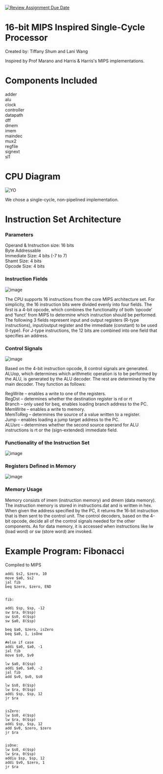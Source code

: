[![Review Assignment Due Date](https://classroom.github.com/assets/deadline-readme-button-24ddc0f5d75046c5622901739e7c5dd533143b0c8e959d652212380cedb1ea36.svg)](https://classroom.github.com/a/pelSJLGu)
# 16-bit MIPS Inspired Single-Cycle Processor

Created by: Tiffany Shum and Lani Wang

Inspired by Prof Marano and Harris & Harris's MIPS implementations.

# Components Included

adder    
alu    
clock    
controller    
datapath    
dff    
dmem    
imem    
maindec    
mux2    
regfile    
signext    
sl1    

# CPU Diagram

![YO](https://github.com/cooper-union-ece-251-marano/final-project-ece-251-spring-2024-teams-check-in-depressed/assets/112588802/a9e58c3d-66bc-4fc4-b648-a1a811f39b73)

We chose a single-cycle, non-pipelined implementation.

# Instruction Set Architecture

### Parameters

Operand & Instruction size: 16 bits    
Byte Addressable  
Immediate Size: 4 bits (-7 to 7)  
Shamt Size: 4 bits  
Opcode Size: 4 bits  

### Instruction Fields
![image](https://github.com/cooper-union-ece-251-marano/final-project-ece-251-spring-2024-teams-check-in-depressed/assets/112588802/d59c6c4c-1201-4ab5-9c82-6a7d03d4acb3)

The CPU supports 16 instructions from the core MIPS architecture set. For simplicity, the 16 instruction bits were divided evenly into four fields. The first is a 4-bit opcode, which combines the functionality of both ‘opcode’ and ‘funct’ from MIPS to determine which instruction should be performed. The following 3 fields represent input and output registers (R-type instructions), input/output register and the immediate (constant) to be used (I-type). For J-type instructions, the 12 bits are combined into one field that specifies an address. 

### Control Signals
![image](https://github.com/cooper-union-ece-251-marano/final-project-ece-251-spring-2024-teams-check-in-depressed/assets/112588802/923dd88c-9517-49b6-8b1c-97e46a853cd2)

Based on the 4-bit instruction opcode, 8 control signals are generated. ALUop, which determines which arithmetic operation is to be performed by the ALU, is generated by the ALU decoder. The rest are determined by the main decoder. They function as follows:

RegWrite – enables a write to one of the registers.  
RegDst – determines whether the destination register is rd or rt    
Branch – only used for beq, enables loading branch address to the PC.    
MemWrite – enables a write to memory.    
MemToReg – determines the source of a value written to a register.    
Jump – enables loading a jump target address to the PC.    
ALUsrc – determines whether the second source operand for ALU instructions is rt or the (sign-extended) immediate field.    

### Functionality of the Instruction Set
![image](https://github.com/cooper-union-ece-251-marano/final-project-ece-251-spring-2024-teams-check-in-depressed/assets/112588802/590de25a-cdc4-4b7a-9beb-e6bf4a4ced21)

### Registers Defined in Memory
![image](https://github.com/cooper-union-ece-251-marano/final-project-ece-251-spring-2024-teams-check-in-depressed/assets/112588802/a3cda7dd-89ac-4013-91d5-6b8c38dbc160)

### Memory Usage

Memory consists of imem (instruction memory) and dmem (data memory). The instruction memory is stored in instructions.dat and is written in hex. When given the address specified by the PC, it returns the 16-bit instruction that is then sent to the control unit. The control decoders, based on the 4-bit opcode, decide all of the control signals needed for the other components. As for data memory, it is accessed when instructions like lw (load word) or sw (store word) are invoked.

# Example Program: Fibonacci

Compiled to MIPS

```
addi $s2, $zero, 10
move $a0, $s2      
jal fib
beq $zero, $zero, END


fib: 

addi $sp, $sp, -12  
sw $ra, 0($sp)  
sw $s0, 4($sp) 
sw $a0, 8($sp)  

beq $a0, $zero, isZero
beq $a0, 1, isOne

#else if case
addi $a0, $a0, -1
jal fib
move $s0, $v0

lw $a0, 8($sp)
addi $a0, $a0, -2
jal fib
add $v0, $v0, $s0

lw $s0, 8($sp)
lw $ra, 0($sp)
addi $sp, $sp, 12
jr $ra


isZero:
lw $s0, 4($sp)
lw $ra, 0($sp)
addi $sp, $sp, 12
add $v0, $zero, $zero
jr $ra


isOne:
lw $s0, 4($sp)
lw $ra, 0($sp)
addiu $sp, $sp, 12
addi $v0, $zero, 1
jr $ra
```

